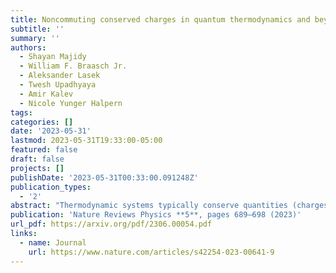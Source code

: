 ```yaml
---
title: Noncommuting conserved charges in quantum thermodynamics and beyond
subtitle: ''
summary: ''
authors:
  - Shayan Majidy
  - William F. Braasch Jr.
  - Aleksander Lasek
  - Twesh Upadhyaya
  - Amir Kalev
  - Nicole Yunger Halpern
tags:
categories: []
date: '2023-05-31'
lastmod: 2023-05-31T19:33:00-05:00
featured: false
draft: false
projects: []
publishDate: '2023-05-31T00:33:00.091248Z'
publication_types:
  - '2'
abstract: "Thermodynamic systems typically conserve quantities (charges) such as energy and particle number. The charges are often assumed implicitly to commute with each other. Yet quantum phenomena such as uncertainty relations rely on observables' failure to commute. How do noncommuting charges affect thermodynamic phenomena? This question, upon arising at the intersection of quantum information theory and thermodynamics, spread recently across many-body physics. Charges' noncommutation has been found to invalidate derivations of the thermal state's form, decrease entropy production, conflict with the eigenstate thermalization hypothesis, and more. This Perspective surveys key results in, opportunities for, and work adjacent to the quantum thermodynamics of noncommuting charges. Open problems include a conceptual puzzle: Evidence suggests that noncommuting charges may hinder thermalization in some ways while enhancing thermalization in others."
publication: 'Nature Reviews Physics **5**, pages 689–698 (2023)'
url_pdf: https://arxiv.org/pdf/2306.00054.pdf
links:
  - name: Journal
    url: https://www.nature.com/articles/s42254-023-00641-9
---
```

